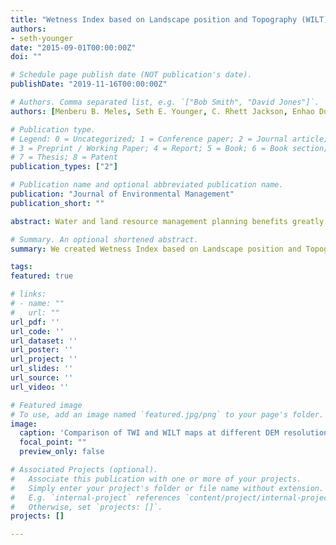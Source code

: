 ```yaml
---
title: "Wetness Index based on Landscape position and Topography (WILT): Modifying the TWI using parameters related to landscape positions"
authors:
- seth-younger
date: "2015-09-01T00:00:00Z"
doi: ""

# Schedule page publish date (NOT publication's date).
publishDate: "2019-11-16T00:00:00Z"

# Authors. Comma separated list, e.g. `["Bob Smith", "David Jones"]`.
authors: [Menberu B. Meles, Seth E. Younger, C. Rhett Jackson, Enhao Du, Damion Drover]

# Publication type.
# Legend: 0 = Uncategorized; 1 = Conference paper; 2 = Journal article;
# 3 = Preprint / Working Paper; 4 = Report; 5 = Book; 6 = Book section;
# 7 = Thesis; 8 = Patent
publication_types: ["2"]

# Publication name and optional abbreviated publication name.
publication: "Journal of Environmental Management"
publication_short: ""

abstract: Water and land resource management planning benefits greatly from accurate prediction and understanding of the spatial distribution of wetness. The topographic wetness index (TWI) was conceived to predict relative surface wetness, and thus hydrologic responsiveness, across a watershed based on the assumption that shallow slope-parallel flow is a major driver of the movement and distribution of soil water. The index has been extensively used in modeling of landscape characteristics responsive to wetness, and some studies have shown the TWI performs well in landscapes where interflow is a dominant process. However, groundwater flow dominates the hydrology of low-slope landscapes with high subsurface conductivities, and the TWI assumptions are not likely to perform well in such environments. For groundwater dominated systems, we propose a hybrid wetness index (Wetness Index based on Landscape position and Topography, WILT) that inversely weights the upslope contributing area by the distance to the nearest surface water feature and the depth to groundwater. When explicit depth to groundwater data are not available, height above and separation from surface water features can act as surrogates for proximity to groundwater. The resulting WILT map provides a more realistic spatial distribution of relative wetness across a low-slope Coastal Plain landscape as demonstrated by improved prediction of hydric soils, depth to groundwater, nitrogen and carbon concentrations in the A horizon of the soil profile, and sensitivity to DEM scale.

# Summary. An optional shortened abstract.
summary: We created Wetness Index based on Landscape position and Topography by modifying the classic Topographic Wetness Index (TWI) to better incorporate topography and improve performance on low relief groundwater dominated landscapes.

tags:
featured: true

# links:
# - name: ""
#   url: ""
url_pdf: ''
url_code: ''
url_dataset: ''
url_poster: ''
url_project: ''
url_slides: ''
url_source: ''
url_video: ''

# Featured image
# To use, add an image named `featured.jpg/png` to your page's folder. 
image:
  caption: 'Comparison of TWI and WILT maps at different DEM resolutions'
  focal_point: ""
  preview_only: false

# Associated Projects (optional).
#   Associate this publication with one or more of your projects.
#   Simply enter your project's folder or file name without extension.
#   E.g. `internal-project` references `content/project/internal-project/index.md`.
#   Otherwise, set `projects: []`.
projects: []

---
```

